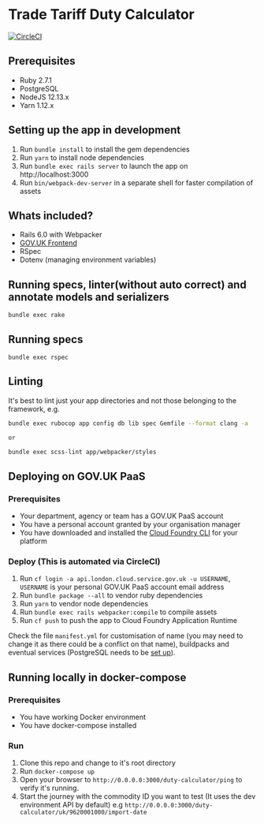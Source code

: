 # Trade Tariff Duty Calculator

[![CircleCI](https://circleci.com/gh/trade-tariff/trade-tariff-duty-calculator.svg?style=shield&circle-token=f1a191a029869bd8bb94a9fd721b663f4653ca49)](https://app.circleci.com/pipelines/github/trade-tariff/trade-tariff-duty-calculator)

## Prerequisites

- Ruby 2.7.1
- PostgreSQL
- NodeJS 12.13.x
- Yarn 1.12.x

## Setting up the app in development

1. Run `bundle install` to install the gem dependencies
2. Run `yarn` to install node dependencies
3. Run `bundle exec rails server` to launch the app on http://localhost:3000
4. Run `bin/webpack-dev-server` in a separate shell for faster compilation of assets

## Whats included?

- Rails 6.0 with Webpacker
- [GOV.UK Frontend](https://github.com/alphagov/govuk-frontend)
- RSpec
- Dotenv (managing environment variables)

## Running specs, linter(without auto correct) and annotate models and serializers
```
bundle exec rake
```

## Running specs
```
bundle exec rspec
```

## Linting

It's best to lint just your app directories and not those belonging to the framework, e.g.

```bash
bundle exec rubocop app config db lib spec Gemfile --format clang -a

or

bundle exec scss-lint app/webpacker/styles
```

## Deploying on GOV.UK PaaS

### Prerequisites

- Your department, agency or team has a GOV.UK PaaS account
- You have a personal account granted by your organisation manager
- You have downloaded and installed the [Cloud Foundry CLI](https://github.com/cloudfoundry/cli#downloads) for your platform

### Deploy (This is automated via CircleCI)

1. Run `cf login -a api.london.cloud.service.gov.uk -u USERNAME`, `USERNAME` is your personal GOV.UK PaaS account email address
2. Run `bundle package --all` to vendor ruby dependencies
3. Run `yarn` to vendor node dependencies
4. Run `bundle exec rails webpacker:compile` to compile assets
5. Run `cf push` to push the app to Cloud Foundry Application Runtime

Check the file `manifest.yml` for customisation of name (you may need to change it as there could be a conflict on that name), buildpacks and eventual services (PostgreSQL needs to be [set up](https://docs.cloud.service.gov.uk/deploying_services/postgresql/)).


## Running locally in docker-compose

### Prerequisites

* You have working Docker environment
* You have docker-compose installed 


### Run

  1. Clone this repo and change to it's root directory
  2. Run ``docker-compose up ``
  3. Open your browser to `http://0.0.0.0:3000/duty-calculator/ping` to verify it's running.
  4. Start the journey with the commodity ID you want to test (It uses the dev environment API by default)
     e.g `http://0.0.0.0:3000/duty-calculator/uk/9620001000/import-date`














